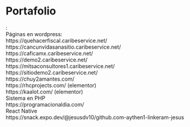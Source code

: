 <h1>Portafolio</h1>:<br>
Páginas en wordpress:<br>
https://quehacerfiscal.caribeservice.net/<br>
https://cancunvidasanasitio.caribeservice.net/<br>
https://caficamx.caribeservice.net/<br>
https://demo2.caribeservice.net/<br>
https://mitsaconsultores1.caribeservice.net/<br>
https://sitiodemo2.caribeservice.net/<br>
https://chuy2amantes.com/<br>
https://rhcprojects.com/ (elementor)<br>
https://kaalot.com/ (elementor)<br>
Sistema en PHP<br>
https://programacionaldia.com/<br>
React Native<br>
https://snack.expo.dev/@jesusdv10/github.com-aythen1-linkeram-jesus<br>

